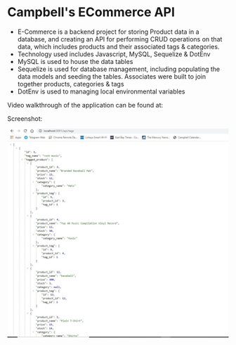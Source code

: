 # Campbell's ECommerce API

  - E-Commerce is a backend project for storing Product data in a database, and creating an API for performing CRUD operations on that data, which includes products and their associated tags & categories.
  - Technology used includes Javascript, MySQL, Sequelize & DotEnv
  - MySQL is used to house the data tables
  - Sequelize is used for database management, including populating the data models and seeding the tables. Associates were built to join together products, categories & tags
  - DotEnv is used to managing local environmental variables


Video walkthrough of the application can be found at:

Screenshot:

![alt text](./Develop/assets/images/screenshot.JPG "Live Application Screenshot")

